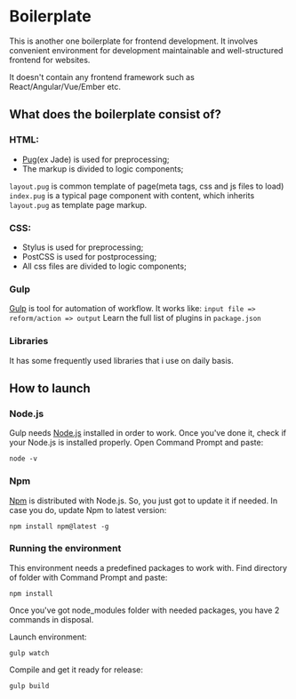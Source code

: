 # Boilerplate

This is another one boilerplate for frontend development.
It involves convenient environment for development maintainable and well-structured frontend for websites.

It doesn't contain any frontend framework such as React/Angular/Vue/Ember etc.


## What does the boilerplate consist of?

### HTML:

* [Pug](https://pugjs.org/api/getting-started.html)(ex Jade) is used for preprocessing;
* The markup is divided to logic components;

```layout.pug``` is common template of page(meta tags, css and js files to load)
```index.pug``` is a typical page component with content, which inherits ```layout.pug``` as template page markup.

### CSS:

* Stylus is used for preprocessing;
* PostCSS is used for postprocessing;
* All css files are divided to logic components;

### Gulp

[Gulp](https://gulpjs.com) is tool for automation of workflow. It works like: ```input file => reform/action => output```
Learn the full list of plugins in ```package.json```

### Libraries

It has some frequently used libraries that i use on daily basis.

## How to launch 


### Node.js

Gulp needs [Node.js](https://nodejs.org/en) installed in order to work.
Once you've done it, check if your Node.js is installed properly. Open Command Prompt and paste:
```
node -v
```

### Npm

[Npm](https://www.npmjs.com) is distributed with Node.js. So, you just got to update it if needed.
In case you do, update Npm to latest version:
```
npm install npm@latest -g
```

### Running the environment

This environment needs a predefined packages to work with. Find directory of folder with Command Prompt and paste:
```
npm install
```

Once you've got node_modules folder with needed packages, you have 2 commands in disposal.

Launch environment:
```
gulp watch
```

Compile and get it ready for release:
```
gulp build
```